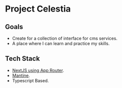 # Project Celestia

## Goals

- Create for a collection of interface for cms services.
- A place where I can learn and practice my skills.

## Tech Stack

- [NextJS using App Router](https://nextjs.org/).
- [Mantine](https://mantine.dev/).
- Typescript Based.
